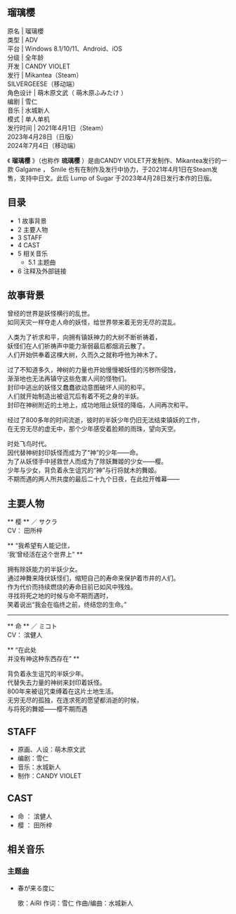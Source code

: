 瑠璃樱  
---  
原名  |  瑠璃櫻   
类型  |  ADV   
平台  |  Windows 8.1/10/11、Android、iOS   
分级  |  全年龄   
开发  |  CANDY VIOLET   
发行  |  Mikantea（Steam）   
SILVERGEESE（移动端）  
角色设计  |  萌木原文武（  萌木原ふみたけ  ）   
编剧  |  雪仁   
音乐  |  水城新人   
模式  |  单人单机   
发行时间  |  2021年4月1日（Steam）   
2023年4月28日（日版）  
2024年7月4日（移动端）  
  
《 **瑠璃樱** 》（也称作 **琉璃樱** ）是由CANDY VIOLET开发制作、Mikantea发行的一款  Galgame  ，  Smile
也有在制作及发行中协力，于2021年4月1日在Steam发售，支持中日文。此后  Lump of Sugar  于2023年4月28日发行本作的日版。

##  目录

  * 1  故事背景 
  * 2  主要人物 
  * 3  STAFF 
  * 4  CAST 
  * 5  相关音乐 
    * 5.1  主题曲 
  * 6  注释及外部链接 

##  故事背景

  
曾经的世界是妖怪横行的乱世。  
如同天灾一样夺走人命的妖怪，给世界带来着无穷无尽的混乱。  
  
人类为了祈求和平，向拥有镇妖神力的大树不断祈祷着，  
妖怪们在人们祈祷声中能力渐弱最后都烟消云散了。  
人们开始供奉着这棵大树，久而久之就称呼他为神木了。  
  
过了不知道多久，神树的力量也开始慢慢被妖怪的污秽所侵蚀，  
渐渐地也无法再镇守这些危害人间的怪物们。  
封印中逃出的妖怪又蠢蠢欲动意图破坏人间的和平。  
人们就开始制造出被诅咒后有着不死之身的半妖。  
封印在神树附近的土地上，成功地阻止妖怪的降临，人间再次和平。  
  
经过了800多年的时间流逝，彼时的半妖少年仍旧无法结束镇妖的工作，  
在无穷无尽的虚无中，那个少年感受着脸颊的雨珠，望向天空。  
  
时处飞鸟时代。  
因代替神树封印妖怪而成为了“神”的少年——命。  
为了从妖怪手中拯救世人而成为了除妖舞姬的少女——樱。  
少年与少女，背负着永生诅咒的“神”与行将就木的舞姬。  
不期而遇的两人所共度的最后二十九个日夜，在此拉开帷幕——

##  主要人物

** 樱  ** ／  サクラ  
CV：  田所梓

** “我希望有人能记住，  
‘我’曾经活在这个世界上”  **  
  
拥有除妖能力的半妖少女。  
通过神舞来降伏妖怪们，缩短自己的寿命来保护着市井的人们。  
作为代价而持续燃烧的寿命目前已如风中残烛。  
寻找将死之地的时候与命不期而遇时，  
笑着说出“我会在临终之前，终结您的生命。”

* * *

** 命  ** ／  ミコト  
CV：  滨健人

** “在此处  
并没有神这种东西存在”  **  
  
背负着永生诅咒的半妖少年。  
代替失去力量的神树来封印着妖怪。  
800年来被诅咒束缚着在这片土地生活。  
无穷无尽的孤独，在连求死的愿望都消逝的时候，  
与将死的舞姬——樱不期而遇

##  STAFF

  * 原画、人设：萌木原文武 
  * 编剧：雪仁 
  * 音乐：水城新人 
  * 制作：CANDY VIOLET 

##  CAST

  * 命  ：  滨健人 
  * 樱  ：  田所梓 

##  相关音乐

###  主题曲

  * 春が来る度に 

     歌：AiRI 
     作词：雪仁 
     作曲/编曲：水城新人 